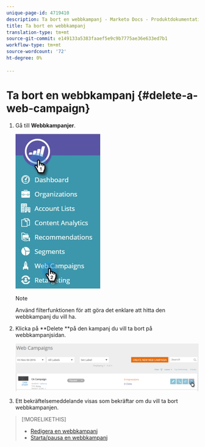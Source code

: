 ```yaml
---
unique-page-id: 4719410
description: Ta bort en webbkampanj - Marketo Docs - Produktdokumentation
title: Ta bort en webbkampanj
translation-type: tm+mt
source-git-commit: e149133a5383faaef5e9c9b7775ae36e633ed7b1
workflow-type: tm+mt
source-wordcount: '72'
ht-degree: 0%

---
```



# Ta bort en webbkampanj {#delete-a-web-campaign}

1. Gå till **Webbkampanjer**.

   ![](assets/web-campaigns-hand-3.jpg)

   >[!NOTE]
   >
   >Använd filterfunktionen [](filter-web-campaigns.md) för att göra det enklare att hitta den webbkampanj du vill ha.

1. Klicka på **Delete **på den kampanj du vill ta bort på webbkampanjsidan.

   ![](assets/web-campaigns-1-delete-hand-1.png)

1. Ett bekräftelsemeddelande visas som bekräftar om du vill ta bort webbkampanjen.

>[!MORELIKETHIS]
>
>* [Redigera en webbkampanj](edit-an-existing-web-campaign.md)
>* [Starta/pausa en webbkampanj](launch-pause-a-web-campaign.md)

